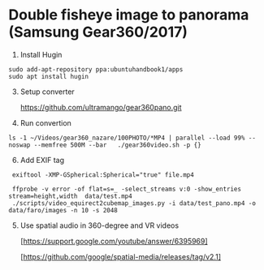 

# Double fisheye image to panorama (Samsung Gear360/2017)

1. Install Hugin
 ```  
 sudo add-apt-repository ppa:ubuntuhandbook1/apps
 sudo apt install hugin
 ```

3. Setup converter

	https://github.com/ultramango/gear360pano.git

4. Run convertion
  ```
  ls -1 ~/Videos/gear360_nazare/100PHOTO/*MP4 | parallel --load 99% --noswap --memfree 500M --bar   ./gear360video.sh -p {}
  ```

6. Add EXIF tag
  ```
   exiftool -XMP-GSpherical:Spherical="true" file.mp4

   ffprobe -v error -of flat=s=_ -select_streams v:0 -show_entries stream=height,width  data/test.mp4
   ./scripts/video_equirect2cubemap_images.py -i data/test_pano.mp4 -o data/faro/images -n 10 -s 2048
  ```


5. Use spatial audio in 360-degree and VR videos
   
   [https://support.google.com/youtube/answer/6395969]
   
   [https://github.com/google/spatial-media/releases/tag/v2.1]
